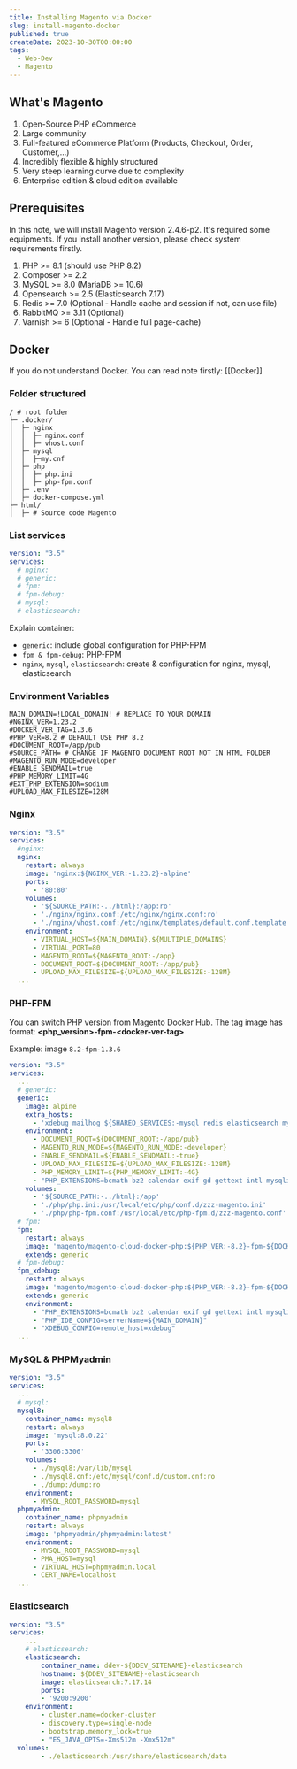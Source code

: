 ```yaml
---
title: Installing Magento via Docker
slug: install-magento-docker
published: true
createDate: 2023-10-30T00:00:00
tags:
  - Web-Dev
  - Magento
---
```

## What's Magento
1. Open-Source PHP eCommerce 
2. Large community
3. Full-featured eCommerce Platform (Products, Checkout, Order, Customer,...)
4. Incredibly flexible & highly structured
5. Very steep learning curve due to complexity
6. Enterprise edition & cloud edition available
## Prerequisites
In this note, we will install Magento version 2.4.6-p2. It's required some equipments. If you install another version, please check system requirements firstly.
1. PHP >= 8.1 (should use PHP 8.2)
2. Composer >= 2.2
3. MySQL >= 8.0 (MariaDB >= 10.6)
4. Opensearch >= 2.5 (Elasticsearch 7.17)
5. Redis >= 7.0 (Optional - Handle cache and session if not, can use file)
6. RabbitMQ >= 3.11 (Optional)
7. Varnish >= 6 (Optional - Handle full page-cache)
## Docker

If you do not understand Docker. You can read note firstly: [[Docker]]

### Folder structured

```
/ # root folder
├─ .docker/
│  ├─ nginx
│  │  ├─ nginx.conf
│  │  ├─ vhost.conf 
│  ├─ mysql
│  │  ├─my.cnf
│  ├─ php
│  │  ├─ php.ini
│  │  ├─ php-fpm.conf
│  ├─ .env
│  ├─ docker-compose.yml
├─ html/
│  ├─ # Source code Magento
```

### List services

```yml title="docker-compose.yml"
version: "3.5"
services:
  # nginx:
  # generic:
  # fpm:
  # fpm-debug:
  # mysql:
  # elasticsearch:
```

Explain container:
- `generic`: include global configuration for PHP-FPM
- `fpm & fpm-debug`: PHP-FPM 
- `nginx`, `mysql`, `elasticsearch`: create & configuration for nginx, mysql, elasticsearch

### Environment Variables

```shell title=".env"
MAIN_DOMAIN=!LOCAL_DOMAIN! # REPLACE TO YOUR DOMAIN
#NGINX_VER=1.23.2
#DOCKER_VER_TAG=1.3.6
#PHP_VER=8.2 # DEFAULT USE PHP 8.2
#DOCUMENT_ROOT=/app/pub
#SOURCE_PATH= # CHANGE IF MAGENTO DOCUMENT ROOT NOT IN HTML FOLDER
#MAGENTO_RUN_MODE=developer
#ENABLE_SENDMAIL=true
#PHP_MEMORY_LIMIT=4G
#EXT_PHP_EXTENSION=sodium
#UPLOAD_MAX_FILESIZE=128M
```

### Nginx 

```yml title="docker-compose.yml" del={3} ins={4-18}
version: "3.5"
services:
  #nginx:
  nginx:
    restart: always
    image: 'nginx:${NGINX_VER:-1.23.2}-alpine'
    ports:
      - '80:80'
    volumes:
      - '${SOURCE_PATH:-../html}:/app:ro'
      - './nginx/nginx.conf:/etc/nginx/nginx.conf:ro'
      - './nginx/vhost.conf:/etc/nginx/templates/default.conf.template:ro'
    environment:
      - VIRTUAL_HOST=${MAIN_DOMAIN},${MULTIPLE_DOMAINS}
      - VIRTUAL_PORT=80
      - MAGENTO_ROOT=${MAGENTO_ROOT:-/app}
      - DOCUMENT_ROOT=${DOCUMENT_ROOT:-/app/pub}
      - UPLOAD_MAX_FILESIZE=${UPLOAD_MAX_FILESIZE:-128M}
  ...
```

### PHP-FPM

You can switch PHP version from Magento Docker Hub. The tag image has format: **<php_version>-fpm-\<docker-ver-tag>**

Example: image `8.2-fpm-1.3.6`

```yml title="docker-compose.yml" del={4,20,26} ins={5-19,21-25,27-33} 
version: "3.5"
services:
  ...
  # generic:
  generic:
    image: alpine
    extra_hosts:
      - 'xdebug mailhog ${SHARED_SERVICES:-mysql redis elasticsearch mysql8}:${HOST_IP:-172.17.0.1}'
    environment:
      - DOCUMENT_ROOT=${DOCUMENT_ROOT:-/app/pub}
      - MAGENTO_RUN_MODE=${MAGENTO_RUN_MODE:-developer}
      - ENABLE_SENDMAIL=${ENABLE_SENDMAIL:-true}
      - UPLOAD_MAX_FILESIZE=${UPLOAD_MAX_FILESIZE:-128M}
      - PHP_MEMORY_LIMIT=${PHP_MEMORY_LIMIT:-4G}
      - "PHP_EXTENSIONS=bcmath bz2 calendar exif gd gettext intl mysqli pcntl pdo_mysql soap sockets sysvmsg sysvsem sysvshm opcache zip redis xsl ${EXT_PHP_EXTENSION:-}"
    volumes:
      - '${SOURCE_PATH:-../html}:/app'
      - './php/php.ini:/usr/local/etc/php/conf.d/zzz-magento.ini'
      - './php/php-fpm.conf:/usr/local/etc/php-fpm.d/zzz-magento.conf'
  # fpm:
  fpm:
    restart: always
    image: 'magento/magento-cloud-docker-php:${PHP_VER:-8.2}-fpm-${DOCKER_VER_TAG:-1.3.6}'
    extends: generic
  # fpm-debug:
  fpm_xdebug:
    restart: always
    image: 'magento/magento-cloud-docker-php:${PHP_VER:-8.2}-fpm-${DOCKER_VER_TAG:-1.3.6}'
    extends: generic
    environment:
      - "PHP_EXTENSIONS=bcmath bz2 calendar exif gd gettext intl mysqli pcntl pdo_mysql soap sockets sysvmsg sysvsem sysvshm opcache zip redis xsl xdebug ${EXT_PHP_EXTENSION:-}"
      - "PHP_IDE_CONFIG=serverName=${MAIN_DOMAIN}"
      - "XDEBUG_CONFIG=remote_host=xdebug"
  ...
```

### MySQL & PHPMyadmin

```yml title="docker-compose.yml" del={5} ins={6-26}
version: "3.5"
services:
  ...
  # mysql:
  mysql8:
    container_name: mysql8
    restart: always
    image: 'mysql:8.0.22'
    ports:
      - '3306:3306'
    volumes:
      - ./mysql8:/var/lib/mysql
      - ./mysql8.cnf:/etc/mysql/conf.d/custom.cnf:ro
      - ./dump:/dump:ro
    environment:
      - MYSQL_ROOT_PASSWORD=mysql
  phpmyadmin:
    container_name: phpmyadmin
    restart: always
    image: 'phpmyadmin/phpmyadmin:latest'
    environment:
      - MYSQL_ROOT_PASSWORD=mysql
      - PMA_HOST=mysql
      - VIRTUAL_HOST=phpmyadmin.local
      - CERT_NAME=localhost
  ...
```

### Elasticsearch

```yml title="docker-compose.yml"  del={4} ins={5-17}
version: "3.5"
services:
	...
	# elasticsearch:
	elasticsearch:
		container_name: ddev-${DDEV_SITENAME}-elasticsearch
		hostname: ${DDEV_SITENAME}-elasticsearch
		image: elasticsearch:7.17.14
		ports:
		- '9200:9200'
	environment:
		- cluster.name=docker-cluster
		- discovery.type=single-node
		- bootstrap.memory_lock=true
		- "ES_JAVA_OPTS=-Xms512m -Xmx512m"
  volumes:
		- ./elasticsearch:/usr/share/elasticsearch/data
```